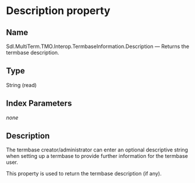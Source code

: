 #  Description property

## Name

Sdl.MultiTerm.TMO.Interop.TermbaseInformation.Description —          Returns the termbase description.

## Type

String
(read)

## Index Parameters
*none*

## Description

The termbase creator/administrator can enter an optional descriptive string when setting up a termbase to provide further information for the termbase user.

This property is used to return the termbase description (if any).
